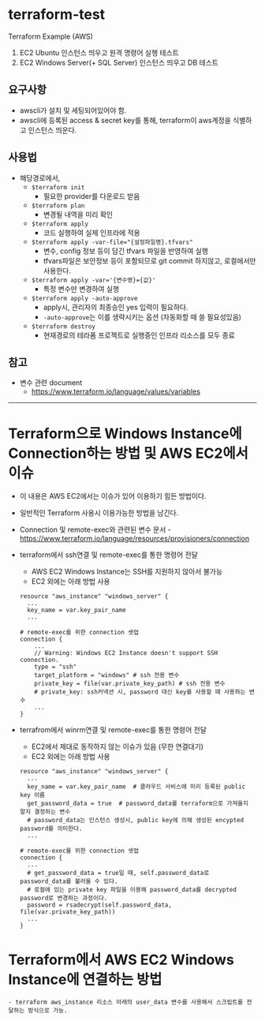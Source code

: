 # terraform-test
Terraform Example (AWS)
1. EC2 Ubuntu 인스턴스 띄우고 원격 명령어 실행 테스트
2. EC2 Windows Server(+ SQL Server) 인스턴스 띄우고 DB 테스트

## 요구사항
- awscli가 설치 및 세팅되어있어야 함.
- awscli에 등록된 access & secret key를 통해, terraform이 aws계정을 식별하고 인스턴스 띄운다.

## 사용법
- 해당경로에서,
    - `$terraform init`
        - 필요한 provider를 다운로드 받음
    - `$terraform plan`
        - 변경될 내역을 미리 확인
    - `$terraform apply`
        - 코드 실행하여 실제 인프라에 적용
    - `$terraform apply -var-file="{설정파일명}.tfvars"`
        - 변수, config 정보 등이 담긴 tfvars 파일을 반영하여 실행
        - tfvars파일은 보안정보 등이 포함되므로 git commit 하지않고, 로컬에서만 사용한다.
    - `$terraform apply -var='{변수명}={값}'`
        - 특정 변수만 변경하여 실행
    - `$terraform apply -auto-approve`
        - apply시, 관리자의 최종승인 yes 입력이 필요하다.
        - `-auto-approve`는 이를 생략시키는 옵션 (자동화할 때 쓸 필요성있음)
    - `$terraform destroy`
        - 현재경로의 테라폼 프로젝트로 실행중인 인프라 리소스를 모두 종료

## 참고
- 변수 관련 document
    - https://www.terraform.io/language/values/variables

--------------------------------------------------------
# Terraform으로 Windows Instance에 Connection하는 방법 및 AWS EC2에서 이슈
- 이 내용은 AWS EC2에서는 이슈가 있어 이용하기 힘든 방법이다.
- 일반적인 Terraform 사용시 이용가능한 방법을 남긴다.
- Connection 및 remote-exec와 관련된 변수 문서
    -https://www.terraform.io/language/resources/provisioners/connection

- terraform에서 ssh연결 및 remote-exec를 통한 명령어 전달
    - AWS EC2 Windows Instance는 SSH를 지원하지 않아서 불가능
    - EC2 외에는 아래 방법 사용
    ```
    resource "aws_instance" "windows_server" {
      ...
      key_name = var.key_pair_name
      ...

    # remote-exec를 위한 connection 셋업
    connection {
        ...
        // Warning: Windows EC2 Instance doesn't support SSH connection.
        type = "ssh"
        target_platform = "windows" # ssh 전용 변수
        private_key = file(var.private_key_path) # ssh 전용 변수
        # private_key: ssh커넥션 시, password 대신 key를 사용할 때 사용하는 변수
        ...
    }
    ```
- terrafrom에서 winrm연결 및 remote-exec를 통한 명령어 전달
    - EC2에서 제대로 동작하지 않는 이슈가 있음 (무한 연결대기)
    - EC2 외에는 아래 방법 사용
    ```
    resource "aws_instance" "windows_server" {
      ...
      key_name = var.key_pair_name  # 클라우드 서비스에 미리 등록된 public key 이름
      get_password_data = true  # password_data를 terraform으로 가져올지 말지 결정하는 변수
      # password_data는 인스턴스 생성시, public key에 의해 생성된 encypted password를 의미한다.
      ...

    # remote-exec를 위한 connection 셋업
    connection {
      ...
      # get_password_data = true일 때, self.password_data로 password_data를 불러올 수 있다.
      # 로컬에 있는 private key 파일을 이용해 password_data를 decrypted password로 변경하는 과정이다.
      password = rsadecrypt(self.password_data, file(var.private_key_path))
      ...
    }
    ```


# Terraform에서 AWS EC2 Windows Instance에 연결하는 방법
    - terraform aws_instance 리소스 아래의 user_data 변수를 사용해서 스크립트를 전달하는 방식으로 가능.